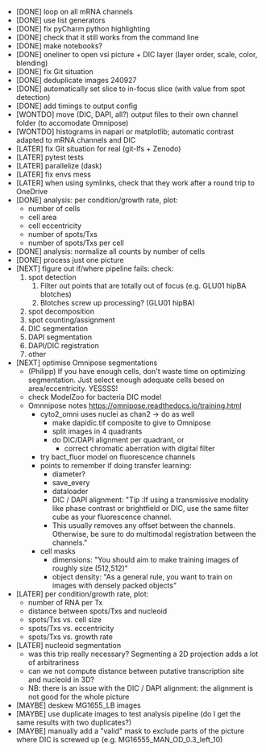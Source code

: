 - [DONE] loop on all mRNA channels
- [DONE] use list generators
- [DONE] fix pyCharm python highlighting
- [DONE] check that it still works from the command line
- [DONE] make notebooks?
- [DONE] oneliner to open vsi picture + DIC layer (layer order, scale, color, blending)
- [DONE] fix Git situation
- [DONE] deduplicate images 240927
- [DONE] automatically set slice to in-focus slice (with value from spot detection)
- [DONE] add timings to output config
- [WONTDO] move (DIC, DAPI, all?) output files to their own channel folder (to accomodate Omnipose)
- [WONTDO] histograms in napari or matplotlib; automatic contrast adapted to mRNA channels and DIC
- [LATER] fix Git situation for real (git-lfs + Zenodo)
- [LATER] pytest tests
- [LATER] parallelize (dask)
- [LATER] fix envs mess
- [LATER] when using symlinks, check that they work after a round trip to OneDrive
- [DONE] analysis: per condition/growth rate, plot:
  - number of cells
  - cell area
  - cell eccentricity
  - number of spots/Txs
  - number of spots/Txs per cell
- [DONE] analysis: normalize all counts by number of cells
- [DONE] process just one picture
- [NEXT] figure out if/where pipeline fails: check:
  1. spot detection
     1. Filter out points that are totally out of focus (e.g. GLU01 hipBA blotches)
     2. Blotches screw up processing? (GLU01 hipBA)
  2. spot decomposition
  3. spot counting/assignment 
  4. DIC segmentation
  5. DAPI segmentation
  6. DAPI/DIC registration 
  7. other
- [NEXT] optimise Omnipose segmentations
  - (Philipp) If you have enough cells, don't waste time on optimizing segmentation. Just select enough adequate cells besed on area/eccentricity. YESSSS!
  - check ModelZoo for bacteria DIC model
  - Omnnipose notes https://omnipose.readthedocs.io/training.html
    - cyto2_omni uses nuclei as chan2 -> do as well
      - make dapidic.tif composite to give to Omnipose
      - split images in 4 quadrants
      - do DIC/DAPI alignment per quadrant, or
        - correct chromatic aberration with digital filter
    - try bact_fluor model on fluorescence channels
    - points to remember if doing transfer learning:
      - diameter?
      - save_every
      - dataloader
      - DIC / DAPI alignment: "Tip :If using a transmissive modality like phase contrast or brightfield or DIC, use the same filter cube as your fluorescence channel. 
      - This usually removes any offset between the channels. Otherwise, be sure to do multimodal registration between the channels."
    - cell masks
      - dimensions: "You should aim to make training images of roughly size (512,512)"
      - object density: "As a general rule, you want to train on images with densely packed objects"
- [LATER] per condition/growth rate, plot:
  - number of RNA per Tx
  - distance between spots/Txs and nucleoid
  - spots/Txs vs. cell size
  - spots/Txs vs. eccentricity
  - spots/Txs vs. growth rate
- [LATER] nucleoid segmentation
  - was this trip really necessary? Segmenting a 2D projection adds a lot of arbitrariness
  - can we not compute distance between putative transcription site and nucleoid in 3D?
  - NB: there is an issue with the DIC / DAPI alignment: the alignment is not good for the whole picture
- [MAYBE] deskew MG1655_LB images
- [MAYBE] use duplicate images to test analysis pipeline (do I get the same results with two duplicates?)
- [MAYBE] manually add a "valid" mask to exclude parts of the picture where DIC is screwed up (e.g. MG16555_MAN_OD_0.3_left_10)